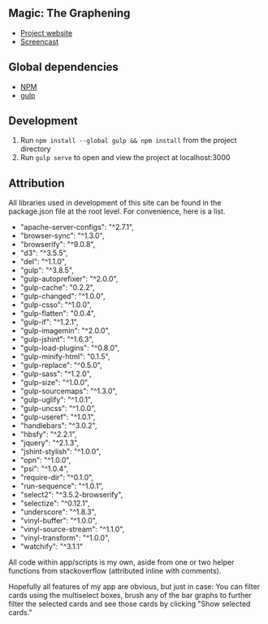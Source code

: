 ## Magic: The Graphening

* [Project website](http://gwezerek.github.io/cs171-pr-videogame-sales/)
* [Screencast](TKTK)

## Global dependencies

* [NPM](https://nodejs.org/)
* [gulp](https://github.com/gulpjs/gulp/blob/master/docs/getting-started.md)

## Development

1. Run `npm install --global gulp && npm install` from the project directory
1. Run `gulp serve` to open and view the project at localhost:3000

## Attribution

All libraries used in development of this site can be found in the package.json file at the root level. For convenience, here is a list.

* "apache-server-configs": "^2.7.1",
* "browser-sync": "^1.3.0",
* "browserify": "^9.0.8",
* "d3": "^3.5.5",
* "del": "^1.1.0",
* "gulp": "^3.8.5",
* "gulp-autoprefixer": "^2.0.0",
* "gulp-cache": "0.2.2",
* "gulp-changed": "^1.0.0",
* "gulp-csso": "^1.0.0",
* "gulp-flatten": "0.0.4",
* "gulp-if": "^1.2.1",
* "gulp-imagemin": "^2.0.0",
* "gulp-jshint": "^1.6.3",
* "gulp-load-plugins": "^0.8.0",
* "gulp-minify-html": "0.1.5",
* "gulp-replace": "^0.5.0",
* "gulp-sass": "^1.2.0",
* "gulp-size": "^1.0.0",
* "gulp-sourcemaps": "^1.3.0",
* "gulp-uglify": "^1.0.1",
* "gulp-uncss": "^1.0.0",
* "gulp-useref": "^1.0.1",
* "handlebars": "^3.0.2",
* "hbsfy": "^2.2.1",
* "jquery": "^2.1.3",
* "jshint-stylish": "^1.0.0",
* "opn": "^1.0.0",
* "psi": "^1.0.4",
* "require-dir": "^0.1.0",
* "run-sequence": "^1.0.1",
* "select2": "^3.5.2-browserify",
* "selectize": "^0.12.1",
* "underscore": "^1.8.3",
* "vinyl-buffer": "^1.0.0",
* "vinyl-source-stream": "^1.1.0",
* "vinyl-transform": "^1.0.0",
* "watchify": "^3.1.1"

All code within app/scripts is my own, aside from one or two helper functions from stackoverflow (attributed inline with comments).

Hopefully all features of my app are obvious, but just in case: You can filter cards using the multiselect boxes, brush any of the bar graphs to further filter the selected cards and see those cards by clicking "Show selected cards."